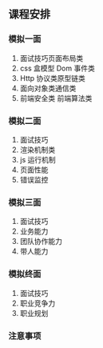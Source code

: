## 课程安排

### 模拟一面

1. 面试技巧页面布局类
2. css 盒模型 Dom 事件类
3. Http 协议类原型链类
4. 面向对象类通信类
5. 前端安全类 前端算法类

### 模拟二面

1. 面试技巧
2. 渲染机制类
3. js 运行机制
4. 页面性能
5. 错误监控

### 模拟三面

1. 面试技巧
2. 业务能力
3. 团队协作能力
4. 带人能力

### 模拟终面

1. 面试技巧
2. 职业竞争力
3. 职业规划

### 注意事项


